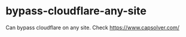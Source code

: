 # bypass-cloudflare-any-site
Can bypass cloudflare on any site. Check https://www.capsolver.com/ 











   